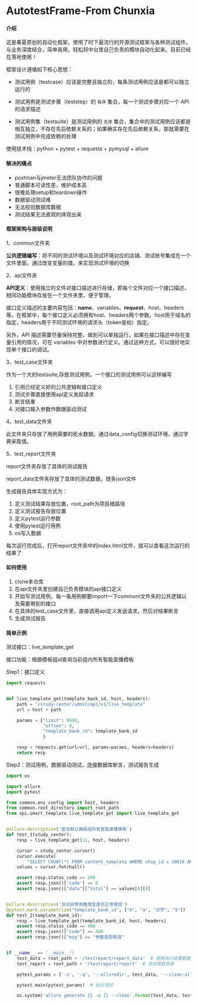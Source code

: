 # AutotestFrame-From Chunxia

#### 介绍
这是春夏原创的自动化框架，使用了时下最流行的开源测试框架与各种测试组件。与业务深度结合，简单易用，轻松将中台里自己负责的模块自动化起来。目前已经在落地使用！

框架设计遵循如下核心思想：

- 测试用例（testcase）应该是完整且独立的，每条测试用例应该是都可以独立运行的

- 测试用例是测试步骤（teststep）的 `有序` 集合，每一个测试步骤对应一个 API 的请求描述

- 测试用例集（testsuite）是测试用例的 `无序` 集合，集合中的测试用例应该都是相互独立，不存在先后依赖关系的；如果确实存在先后依赖关系，那就需要在测试用例中完成依赖的处理



使用技术栈：python + pytest + requests + pymysql + allure



#### 解决的痛点

- postman与jmeter无法团队协作的问题
- 普通脚本可读性差，维护成本高
- 很难处理setup和teardown操作
- 数据驱动测试难
- 无法校验数据库数据
- 测试结果无法直观的体现出来




#### 框架架构与层级说明

1、common文件夹

**公共逻辑编写**：将不同的测试环境以及测试环境对应的店铺、测试账号集成在一个文件里面。通过改变变量的值，来实现测试环境的切换



2、api文件夹

**API定义**：使用独立的文件对接口描述进行存储，即每个文件对应一个接口描述，相同功能模块存放在一个文件夹里，便于管理。

接口定义描述的主要内容包括：**name**、variables、**request**、host、headers 等。在框架中，每个接口定义必须拥有host、headers两个参数。host用于域名的指定，headers用于不同测试环境的请求头（token鉴权）指定。

另外，API 描述需要尽量保持完整，做到可以单独运行。如果在接口描述中存在变量引用的情况，可在 variables 中对参数进行定义。通过这种方式，可以很好地实现单个接口的调试。



3、test_case文件夹

作为一个大的testsuite,存放测试用例。一个接口的测试用例可以这样编写

1. 引用已经定义好的公共逻辑和接口定义
2. 测试步骤直接使用api定义发起请求
3. 断言结果
4. 对接口输入参数作数据驱动测试



4、test_data文件夹

此文件夹只存放了用例需要的死水数据，通过data_config切换测试环境，通过字典来取值。



5、test_report文件夹

report文件夹存放了具体的测试报告

report_data文件夹存放了具体的测试数据，很多json文件

生成报告具体实现方式为：

1. 定义测试结果存放位置，root_path为项目根路径
2. 定义测试报告存放位置
3. 定义pytest运行参数
4. 使用pytest运行用例
5. os写入数据



每次运行完成后，打开report文件夹中的index.html文件，就可以查看这次运行的结果了



#### 如何使用

1.  clone本仓库
2.  在api文件夹里创建自己负责模块的api接口定义
3.  开始写测试用例，每一条用例都要import一下commom文件夹的公共逻辑以及需要用到的接口
4.  在具体的test_case文件里，直接调用api定义发送请求，然后对结果断言
5.  生成测试报告



#### 简单示例

测试接口：live_template_get

接口功能：根据模板组id查询当前组内所有智能直播模板

Step1：接口定义

```python
import requests


def live_template_get(template_bank_id, host, headers):
    path = "/study-center/admin/api/v1/live_template"
    url = host + path

    params = {"limit": 9999,
              "offset": 0,
              "template_bank_id": template_bank_id
              }

    resp = requests.get(url=url, params=params, headers=headers)
    return resp

```

Step2：测试用例，数据驱动测试，连接数据库断言，测试报告生成

```python
import os

import allure
import pytest

from common.env_config import host, headers
from common.root_directory import root_path
from api.smart_template.live_template_get import live_template_get


@allure.description('查询默认模板组所有智能直播模板')
def test_1(study_center):
    resp = live_template_get(11, host, headers)

    cursor = study_center.cursor()
    cursor.execute(
        "SELECT COUNT(*) FROM content_template WHERE shop_id = 10016 AND template_bank_id = 11 AND is_deleted = 0")
    values = cursor.fetchall()

    assert resp.status_code == 200
    assert resp.json()['code'] == 0
    assert resp.json()["data"]["total"] == values[0][0]


@allure.description('测试异常参数类型是否正常报错')
@pytest.mark.parametrize("template_bank_id", ["A", "a", "汉字", "$"])
def test_2(template_bank_id):
    resp = live_template_get(template_bank_id, host, headers)
    assert resp.status_code == 400
    assert resp.json()["code"] == 400
    assert resp.json()["msg"] == "参数类型错误"


if __name__ == '__main__':
    test_data = root_path + '/testreport/report_data'  # 用例执行结果数据目录
    test_report = root_path + '/testreport/report'  # 测试报告目录

    pytest_params = ['-s', '-q', '--alluredir', test_data, '--clean-alluredir']  # pytest参数

    pytest.main(pytest_params)  # 执行测试

    os.system('allure generate {} -o {} --clean'.format(test_data, test_report))  # 生成报告

```

